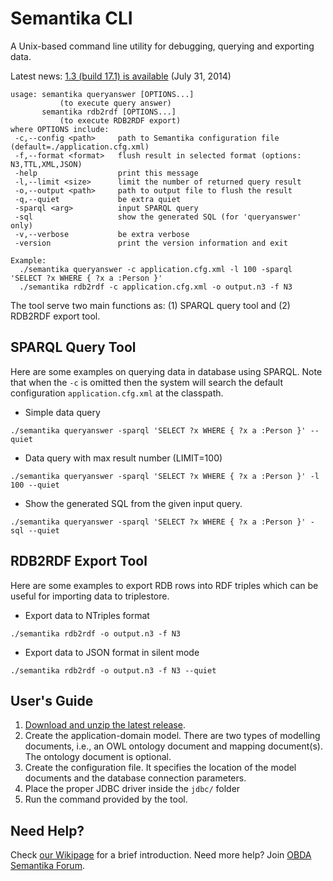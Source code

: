 Semantika CLI
=============

A Unix-based command line utility for debugging, querying and exporting data.

Latest news: [1.3 (build 17.1) is available](https://github.com/obidea/semantika-cli/releases/tag/v1.3_17.1) (July 31, 2014)

```
usage: semantika queryanswer [OPTIONS...]
           (to execute query answer)
       semantika rdb2rdf [OPTIONS...]
           (to execute RDB2RDF export)
where OPTIONS include:
 -c,--config <path>     path to Semantika configuration file (default=./application.cfg.xml)
 -f,--format <format>   flush result in selected format (options: N3,TTL,XML,JSON)
 -help                  print this message
 -l,--limit <size>      limit the number of returned query result
 -o,--output <path>     path to output file to flush the result
 -q,--quiet             be extra quiet
 -sparql <arg>          input SPARQL query
 -sql                   show the generated SQL (for 'queryanswer' only)
 -v,--verbose           be extra verbose
 -version               print the version information and exit

Example:
  ./semantika queryanswer -c application.cfg.xml -l 100 -sparql 'SELECT ?x WHERE { ?x a :Person }'
  ./semantika rdb2rdf -c application.cfg.xml -o output.n3 -f N3
```

The tool serve two main functions as: (1) SPARQL query tool and (2) RDB2RDF export tool.

SPARQL Query Tool
-----------------

Here are some examples on querying data in database using SPARQL. Note that when the `-c` is omitted then the system will search the default configuration `application.cfg.xml` at the classpath.

* Simple data query

```
./semantika queryanswer -sparql 'SELECT ?x WHERE { ?x a :Person }' --quiet
```

* Data query with max result number (LIMIT=100)

```
./semantika queryanswer -sparql 'SELECT ?x WHERE { ?x a :Person }' -l 100 --quiet
```

* Show the generated SQL from the given input query.

```
./semantika queryanswer -sparql 'SELECT ?x WHERE { ?x a :Person }' -sql --quiet
```

RDB2RDF Export Tool
-------------------

Here are some examples to export RDB rows into RDF triples which can be useful for importing data to triplestore.

* Export data to NTriples format

```
./semantika rdb2rdf -o output.n3 -f N3
```

* Export data to JSON format in silent mode

```
./semantika rdb2rdf -o output.n3 -f N3 --quiet
```

User's Guide
------------

1. [Download and unzip the latest release](https://github.com/obidea/semantika-cli/releases).
2. Create the application-domain model. There are two types of modelling documents, i.e., an OWL ontology document and mapping document(s). The ontology document is optional.
3. Create the configuration file. It specifies the location of the model documents and the database connection parameters.
4. Place the proper JDBC driver inside the `jdbc/` folder
5. Run the command provided by the tool.

Need Help?
----------

Check [our Wikipage](https://github.com/obidea/semantika-api/wiki) for a brief introduction.
Need more help? Join [OBDA Semantika Forum](https://groups.google.com/forum/#!forum/obda-semantika).

